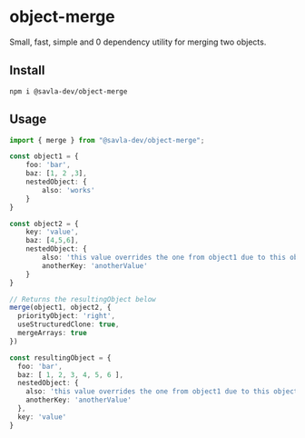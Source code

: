 # object-merge

Small, fast, simple and 0 dependency utility for merging two objects.

## Install

`npm i @savla-dev/object-merge`

## Usage

```ts
import { merge } from "@savla-dev/object-merge";

const object1 = {
    foo: 'bar',
    baz: [1, 2 ,3],
    nestedObject: {
        also: 'works'
    }
}

const object2 = {
    key: 'value',
    baz: [4,5,6],
    nestedObject: {
        also: 'this value overrides the one from object1 due to this object having priority'
        anotherKey: 'anotherValue'
    }
}

// Returns the resultingObject below
merge(object1, object2, {
  priorityObject: 'right',
  useStructuredClone: true,
  mergeArrays: true
})

const resultingObject = {
  foo: 'bar',
  baz: [ 1, 2, 3, 4, 5, 6 ],
  nestedObject: {
    also: 'this value overrides the one from object1 due to this object having priority',
    anotherKey: 'anotherValue'
  },
  key: 'value'
}
```
